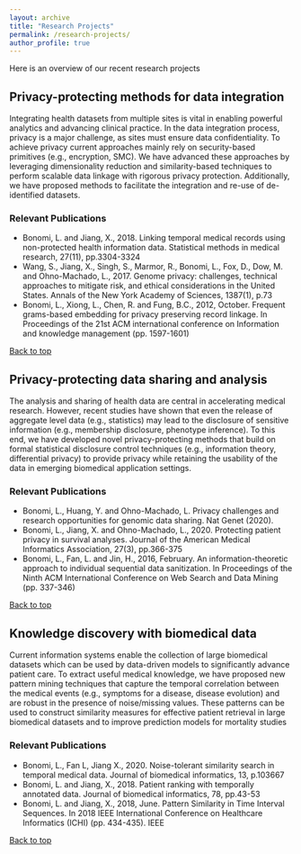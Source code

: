 ```yaml
---
layout: archive
title: "Research Projects"
permalink: /research-projects/
author_profile: true
---
```


<a name="top"></a>

Here is an overview of our recent research projects

## Privacy-protecting methods for data integration

Integrating health datasets from multiple sites is vital in enabling powerful analytics and advancing clinical practice. In the data integration process, privacy is a major challenge, as sites must ensure data confidentiality. To achieve privacy current approaches mainly rely on security-based primitives (e.g., encryption, SMC). We have advanced these approaches by leveraging dimensionality reduction and similarity-based techniques to perform scalable data linkage with rigorous privacy protection. Additionally, we have proposed methods to facilitate the integration and re-use of de-identified datasets.

### Relevant Publications
-	Bonomi, L. and Jiang, X., 2018. Linking temporal medical records using non-protected health information data. Statistical methods in medical research, 27(11), pp.3304-3324
-	Wang, S., Jiang, X., Singh, S., Marmor, R., Bonomi, L., Fox, D., Dow, M. and Ohno-Machado, L., 2017. Genome privacy: challenges, technical approaches to mitigate risk, and ethical considerations in the United States. Annals of the New York Academy of Sciences, 1387(1), p.73
-	Bonomi, L., Xiong, L., Chen, R. and Fung, B.C., 2012, October. Frequent grams-based embedding for privacy preserving record linkage. In Proceedings of the 21st ACM international conference on Information and knowledge management (pp. 1597-1601)

[Back to top](#top)

## Privacy-protecting data sharing and analysis

The analysis and sharing of health data are central in accelerating medical research. However, recent studies have shown that even the release of aggregate level data (e.g., statistics) may lead to the disclosure of sensitive information (e.g., membership disclosure, phenotype inference). To this end, we have developed novel privacy-protecting methods that build on formal statistical disclosure control techniques (e.g., information theory, differential privacy) to provide privacy while retaining the usability of the data in emerging biomedical application settings.

### Relevant Publications
- Bonomi, L., Huang, Y. and Ohno-Machado, L. Privacy challenges and research opportunities for genomic data sharing. Nat Genet (2020).
-  Bonomi, L., Jiang, X. and Ohno-Machado, L., 2020. Protecting patient privacy in survival analyses. Journal of the American Medical Informatics Association, 27(3), pp.366-375 
- Bonomi, L., Fan, L. and Jin, H., 2016, February. An information-theoretic approach to individual sequential data sanitization. In Proceedings of the Ninth ACM International Conference on Web Search and Data Mining (pp. 337-346)

[Back to top](#top)

## Knowledge discovery with biomedical data

Current information systems enable the collection of large biomedical datasets which can be used by data-driven models to significantly advance patient care. To extract useful medical knowledge, we have proposed new pattern mining techniques that capture the temporal correlation between the medical events (e.g., symptoms for a disease, disease evolution) and are robust in the presence of noise/missing values. These patterns can be used to construct similarity measures for effective patient retrieval in large biomedical datasets and to improve prediction models for mortality studies

### Relevant Publications
- Bonomi, L., Fan L, Jiang X., 2020. Noise-tolerant similarity search in temporal medical data. Journal of biomedical informatics, 13, p.103667
- Bonomi, L. and Jiang, X., 2018. Patient ranking with temporally annotated data. Journal of biomedical informatics, 78, pp.43-53
- Bonomi, L. and Jiang, X., 2018, June. Pattern Similarity in Time Interval Sequences. In 2018 IEEE International Conference on Healthcare Informatics (ICHI) (pp. 434-435). IEEE

[Back to top](#top)


